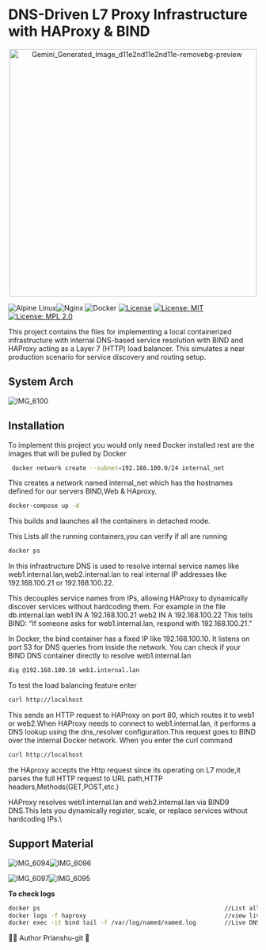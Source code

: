 # DNS-Driven L7 Proxy Infrastructure with HAProxy & BIND
<div align="center">
<img width="500" height="500" alt="Gemini_Generated_Image_d11e2nd11e2nd11e-removebg-preview" src="https://github.com/user-attachments/assets/50ad92d9-dc83-4afa-8f0a-b146e110dbdd" />
</div>

![Alpine Linux](https://img.shields.io/badge/Alpine_Linux-%230D597F.svg?style=for-the-badge&logo=alpine-linux&logoColor=white)![Nginx](https://img.shields.io/badge/nginx-%23009639.svg?style=for-the-badge&logo=nginx&logoColor=white)
![Docker](https://img.shields.io/badge/docker-%230db7ed.svg?style=for-the-badge&logo=docker&logoColor=white)
[![License](https://img.shields.io/badge/License-Apache_2.0-blue.svg)](https://opensource.org/licenses/Apache-2.0) [![License: MIT](https://img.shields.io/badge/License-MIT-yellow.svg)](https://opensource.org/licenses/MIT) [![License: MPL 2.0](https://img.shields.io/badge/License-MPL_2.0-brightgreen.svg)](https://opensource.org/licenses/MPL-2.0)

This project contains the files for implementing a local containerized infrastructure with internal DNS-based service resolution with BIND and HAProxy acting as a Layer 7 (HTTP) load balancer. This simulates a near production scenario for service discovery and routing setup.
## System Arch

![IMG_6100](https://github.com/user-attachments/assets/1a596698-b432-4f86-8f69-3ee410726b9f)

## Installation  
To implement this project you would only need Docker installed rest are the images that will be pulled by Docker

```bash
 docker network create --subnet=192.168.100.0/24 internal_net
```

This creates a network named internal_net which has the hostnames defined for our servers BIND,Web & HAproxy.

```bash
docker-compose up -d
```
This builds and launches all the containers in detached mode.

This Lists all the running containers,you can verify if all are running

 ```bash
docker ps
 ```

In this infrastructure DNS is used to resolve internal service names like
web1.internal.lan,web2.internal.lan
to real internal IP addresses like 192.168.100.21 or 192.168.100.22.

This decouples service names from IPs, allowing HAProxy to dynamically discover services without hardcoding them.
 For example in the file db.internal.lan
 web1    IN  A   192.168.100.21
 web2    IN  A   192.168.100.22
This tells BIND: “If someone asks for web1.internal.lan, respond with 192.168.100.21.”

In Docker, the bind container has a fixed IP like 192.168.100.10. It listens on port 53 for DNS queries from inside the network.
You can check if your BIND DNS container directly to resolve web1.internal.lan
 
 ```bash
 dig @192.168.100.10 web1.internal.lan
 ```

To test the load balancing feature enter

```bash
curl http://localhost
```

This sends an HTTP request to HAProxy on port 80, which routes it to web1 or web2.When HAProxy needs to connect to web1.internal.lan, it performs a DNS lookup using the dns_resolver configuration.This request goes to BIND over the internal Docker network.
When you enter the curl command

```bash
curl http://localhost
```

the HAproxy accepts the Http request since its operating on L7 mode,it parses the full HTTP request to URL path,HTTP headers,Methods(GET,POST,etc.)

HAProxy resolves web1.internal.lan and web2.internal.lan via BIND9 DNS.This lets you dynamically register, scale, or replace services without hardcoding IPs.\

## Support Material

![IMG_6094](https://github.com/user-attachments/assets/82da4a75-29ce-474a-8651-3160287ca179)![IMG_6096](https://github.com/user-attachments/assets/79a6842a-48fe-4382-bc6a-703a02f8413d)

![IMG_6097](https://github.com/user-attachments/assets/80d394a0-851a-40d1-a267-68ee06fc382c)![IMG_6095](https://github.com/user-attachments/assets/5372541a-ade1-4daa-86cc-a456ff41cdbf)


**To check logs**

```bash
docker ps                                                    //List all running containers
docker logs -f haproxy                                       //view live logs for haproxy service
docker exec -it bind tail -f /var/log/named/named.log        //Live DNS logs
```

👨‍💻 Author
Prianshu-git :purple_heart:

